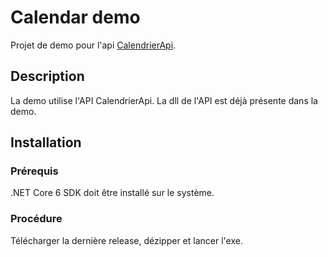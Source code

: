 
# Calendar demo

Projet de demo pour l'api [CalendrierApi](https://github.com/Ninotter/CalendrierAPI).

## Description

La demo utilise l'API CalendrierApi. La dll de l'API est déjà présente dans la demo.

## Installation
### Prérequis
.NET Core 6 SDK doit être installé sur le système.
### Procédure
Télécharger la dernière release, dézipper et lancer l'exe.
